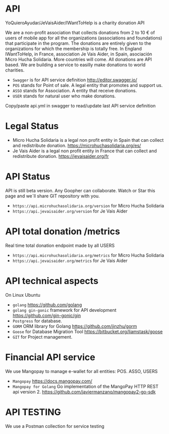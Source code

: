 # API
YoQuieroAyudar/JeVaisAider/IWantToHelp is a charity donation API

We are a non-profit association that collects donations from 2 to 10 € of users of mobile app for all the organizations (associations and foundations) that participate in the program. The donations are entirely given to the organizations for which the membership is totally free.
In England IWantToHelp, in France, association Je Vais Aider, in Spain, asociación Micro Hucha Solidaria. More countries will come.
All donations are API based. We are building a service to easilly make donations to world charities.

- `Swagger` is for API service definition http://editor.swagger.io/
- `POS` stands for Point of sale. A legal entity that promotes and support us.
- `ASSO` stands for Association. A entity that receive donations.
- `USER` stands for natural user who make donations.

Copy/paste   api.yml in swagger to read/update last API service definition

# Legal Status
- Micro Hucha Solidaria is a legal non profit entity in Spain that can collect and redistribute donation.  https://microhuchasolidaria.org/es/
- Je Vais Aider is a legal non profit entity in France that can collect and redistribute donation. https://jevaisaider.org/fr

# API Status
API is still beta version. Any Goopher can collaborate. Watch or Star this page and we´ll share GIT repository with you.
- `https://api.microhuchasolidaria.org/version` for Micro Hucha Solidaria
- `https://api.jevaisaider.org/version` for Je Vais Aider

# API total donation /metrics
Real time total donation endpoint made by all USERS
- `https://api.microhuchasolidaria.org/metrics` for Micro Hucha Solidaria
- `https://api.jevaisaider.org/metrics` for Je Vais Aider

# API technical aspects
On Linux Ubuntu
- `golang`   https://github.com/golang
- `golang gin-gonic` framework for API development  https://github.com/gin-gonic/gin
- `Postgress` for database.
- `GORM` ORM library for Golang  https://github.com/jinzhu/gorm
- `Goose` for Database Migration Tool  https://bitbucket.org/liamstask/goose
- `GIT` for Project management.

# Financial API service
We use Mangopay to manage e-wallet for all entities: POS. ASSO, USERS
- `Mangopay` https://docs.mangopay.com/
- `Mangopay for Golang` Go implementation of the MangoPay HTTP REST api version 2. https://github.com/javiermanzano/mangopay2-go-sdk


# API TESTING
We use a Postman collection for service testing




